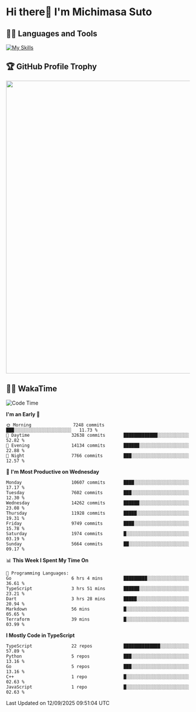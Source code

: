# Hi there👋 I'm Michimasa Suto

## 🧑‍💻 Languages and Tools
[![My Skills](https://skillicons.dev/icons?i=ts,nextjs,react,go,python,aws,terraform)](https://skillicons.dev)

<!--
**Suto-Michimasa/Suto-Michimasa** is a ✨ _special_ ✨ repository because its `README.md` (this file) appears on your GitHub profile.

Here are some ideas to get you started:

- 🔭 I’m currently working on ...
- 🌱 I’m currently learning ...
- 👯 I’m looking to collaborate on ...
- 🤔 I’m looking for help with ...
- 💬 Ask me about ...
- 📫 How to reach me: ...
- 😄 Pronouns: ...
- ⚡ Fun fact: ...
-->

<!--
## 💎 Github Stats

<div>
  <img height="170" align="left" src="https://github-readme-stats-psi-three-31.vercel.app/api?username=Suto-michimasa&count_private=true&show_icons=true&theme=dark" />
  <img height="170" src="https://github-readme-stats-psi-three-31.vercel.app/api/top-langs/?username=Suto-michimasa&langs_count=8&layout=compact&theme=dark" />
</div>
-->

## 🏆 GitHub Profile Trophy

<img width="800" src="https://github-profile-trophy.vercel.app/?username=Suto-michimasa&theme=onedark&no-frame=true"/>


## 🧑‍💻 WakaTime
<!--START_SECTION:waka-->
![Code Time](http://img.shields.io/badge/Code%20Time-1%2C318%20hrs%203%20mins-blue)

**I'm an Early 🐤** 

```text
🌞 Morning                7248 commits        ███░░░░░░░░░░░░░░░░░░░░░░   11.73 % 
🌆 Daytime                32638 commits       █████████████░░░░░░░░░░░░   52.82 % 
🌃 Evening                14134 commits       ██████░░░░░░░░░░░░░░░░░░░   22.88 % 
🌙 Night                  7766 commits        ███░░░░░░░░░░░░░░░░░░░░░░   12.57 % 
```
📅 **I'm Most Productive on Wednesday** 

```text
Monday                   10607 commits       ████░░░░░░░░░░░░░░░░░░░░░   17.17 % 
Tuesday                  7602 commits        ███░░░░░░░░░░░░░░░░░░░░░░   12.30 % 
Wednesday                14262 commits       ██████░░░░░░░░░░░░░░░░░░░   23.08 % 
Thursday                 11928 commits       █████░░░░░░░░░░░░░░░░░░░░   19.31 % 
Friday                   9749 commits        ████░░░░░░░░░░░░░░░░░░░░░   15.78 % 
Saturday                 1974 commits        █░░░░░░░░░░░░░░░░░░░░░░░░   03.19 % 
Sunday                   5664 commits        ██░░░░░░░░░░░░░░░░░░░░░░░   09.17 % 
```


📊 **This Week I Spent My Time On** 

```text
💬 Programming Languages: 
Go                       6 hrs 4 mins        █████████░░░░░░░░░░░░░░░░   36.61 % 
TypeScript               3 hrs 51 mins       ██████░░░░░░░░░░░░░░░░░░░   23.21 % 
Dart                     3 hrs 28 mins       █████░░░░░░░░░░░░░░░░░░░░   20.94 % 
Markdown                 56 mins             █░░░░░░░░░░░░░░░░░░░░░░░░   05.65 % 
Terraform                39 mins             █░░░░░░░░░░░░░░░░░░░░░░░░   03.99 % 
```

**I Mostly Code in TypeScript** 

```text
TypeScript               22 repos            ██████████████░░░░░░░░░░░   57.89 % 
Python                   5 repos             ███░░░░░░░░░░░░░░░░░░░░░░   13.16 % 
Go                       5 repos             ███░░░░░░░░░░░░░░░░░░░░░░   13.16 % 
C++                      1 repo              █░░░░░░░░░░░░░░░░░░░░░░░░   02.63 % 
JavaScript               1 repo              █░░░░░░░░░░░░░░░░░░░░░░░░   02.63 % 
```




 Last Updated on 12/09/2025 09:51:04 UTC
<!--END_SECTION:waka-->
